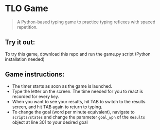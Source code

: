 # TLO Game

> A Python-based typing game to practice typing reflexes with spaced repetition.<br/>

## Try it out:

To try this game, download this repo and run the game.py script (Python installation needed)<br/>

## Game instructions:

- The timer starts as soon as the game is launched.
- Type the letter on the screen. The time needed for you to react is recorded for every key.
- When you want to see your results, hit TAB to switch to the results screen, and hit TAB again to return to typing.
- To change the goal (word per minute equivalent), navigate to `scripts/states` and change the parameter `goal_wpn` of the `Results` object at line 301 to your desired goal
